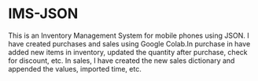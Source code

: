 # IMS-JSON
This is an Inventory Management System for mobile phones using JSON. I have created purchases and sales using Google Colab.In purchase in have added new items in inventory, updated the quantity after purchase, check for discount, etc. In sales, I have created the new sales dictionary and appended the values, imported time, etc.

